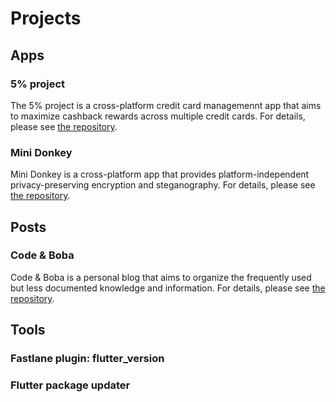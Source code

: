 # Projects

## Apps

### 5% project

The 5% project is a cross-platform credit card managemennt app that aims to maximize cashback rewards across multiple credit cards. For details, please see [the repository](https://github.com/tianhaoz95/iwfp).

### Mini Donkey

Mini Donkey is a cross-platform app that provides platform-independent privacy-preserving encryption and steganography. For details, please see [the repository](https://github.com/tianhaoz95/photochat).

## Posts

### Code & Boba

Code & Boba is a personal blog that aims to organize the frequently used but less documented knowledge and information. For details, please see [the repository](https://github.com/tianhaoz95/codeNboba).

## Tools

### Fastlane plugin: flutter_version

### Flutter package updater
